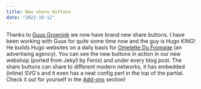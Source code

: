 ```yaml
---
title: New share buttons
date: "2022-10-12"
---
```


Thanks to [Guus Groenink](https://github.com/itsguus) we now have brand new share buttons. I have been working with Guus for quite some time now and the guy is Hugo KING! He builds Hugo websites on a daily basis for [Omelette Du Fromage](https://www.omelettedufromage.nl/) (an advertising agency). You can see the new buttons in action in our new webshop (ported from Jekyll by Fenix) and under every blog post. The share buttons can share to different modern networks, it has embedded (inline) SVG's and it even has a neat config part in the top of the partial. Check it out for yourself in the [Add-ons](/add-ons/) section!
